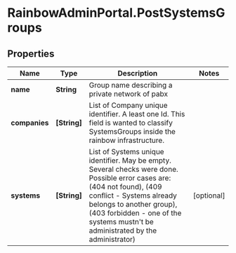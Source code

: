 # RainbowAdminPortal.PostSystemsGroups

## Properties

Name | Type | Description | Notes
------------ | ------------- | ------------- | -------------
**name** | **String** | Group name describing a private network of pabx | 
**companies** | **[String]** | List of Company unique identifier. A least one Id. This field is wanted to classify SystemsGroups inside the rainbow infrastructure. | 
**systems** | **[String]** | List of Systems unique identifier. May be empty. Several checks were done. Possible error cases are: (404 not found), (409 conflict - Systems already belongs to another group), (403 forbidden - one of the systems mustn&#39;t be administrated by the administrator) | [optional] 


